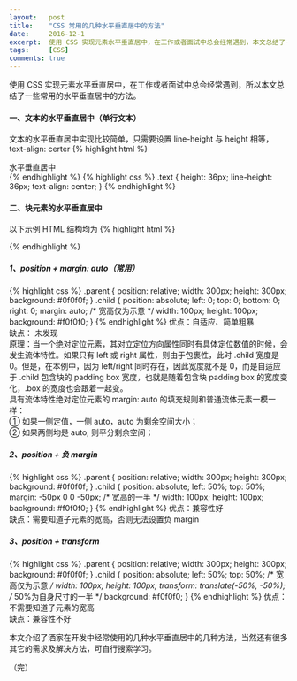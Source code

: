 ```yaml
---
layout:   post
title:    "CSS 常用的几种水平垂直居中的方法"
date:     2016-12-1
excerpt:  使用 CSS 实现元素水平垂直居中，在工作或者面试中总会经常遇到，本文总结了一些常用的水平垂直居中的方法。
tags:     [CSS]
comments: true
---
```


使用 CSS 实现元素水平垂直居中，在工作或者面试中总会经常遇到，所以本文总结了一些常用的水平垂直居中的方法。

#### 一、文本的水平垂直居中（单行文本）
文本的水平垂直居中实现比较简单，只需要设置 line-height 与 height 相等，text-align: certer
{% highlight html %}
<div class="text">
    水平垂直居中
</div>
{% endhighlight %}
{% highlight css %}
.text {
    height: 36px;
    line-height: 36px;
    text-align: center;
}
{% endhighlight %}

#### 二、块元素的水平垂直居中
以下示例 HTML 结构均为
{% highlight html %}
  <div class="parent">
    <div class="child"></div>
  </div>
{% endhighlight %}

##### 1、position + margin: auto（常用）
{% highlight css %}
.parent {
    position: relative;
    width: 300px;
    height: 300px;
    background: #0f0f0f;
}
.child {
    position: absolute;
    left: 0;
    top: 0;
    bottom: 0;
    right: 0;
    margin: auto;
    /* 宽高仅为示意 */
    width: 100px;
    height: 100px;
    background: #f0f0f0;
}
{% endhighlight %}
优点：自适应、简单粗暴  
缺点： 未发现  
原理：当一个绝对定位元素，其对立定位方向属性同时有具体定位数值的时候，会发生流体特性。如果只有 left 或 right 属性，则由于包裹性，此时 .child 宽度是 0。但是，在本例中，因为 left/right 同时存在，因此宽度就不是 0，而是自适应于 .child 包含块的 padding box 宽度，也就是随着包含块 padding box 的宽度变化，.box 的宽度也会跟着一起变。  
具有流体特性绝对定位元素的 margin: auto 的填充规则和普通流体元素一模一样：  
① 如果一侧定值，一侧 auto，auto 为剩余空间大小；  
② 如果两侧均是 auto, 则平分剩余空间；
##### 2、position + 负 margin
{% highlight css %}
.parent {
    position: relative;
    width: 300px;
    height: 300px;
    background: #0f0f0f;
}
.child {
    position: absolute;
    left: 50%;
    top: 50%;
    margin: -50px 0 0 -50px;  /* 宽高的一半 */
    width: 100px;
    height: 100px;
    background: #f0f0f0;
}
{% endhighlight %}
优点：兼容性好  
缺点：需要知道子元素的宽高，否则无法设置负 margin
##### 3、position + transform
{% highlight css %}
.parent {
    position: relative;
    width: 300px;
    height: 300px;
    background: #0f0f0f;
}
.child {
    position: absolute;
    left: 50%;
    top: 50%;
    /* 宽高仅为示意 */
    width: 100px;
    height: 100px;
    transform: translate(-50%, -50%);  /* 50%为自身尺寸的一半 */
    background: #f0f0f0;
}
{% endhighlight %}
优点：不需要知道子元素的宽高  
缺点：兼容性不好

本文介绍了洒家在开发中经常使用的几种水平垂直居中的几种方法，当然还有很多其它的需求及解决方法，可自行搜索学习。

（完）
